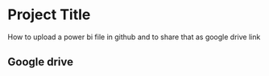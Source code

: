 
# Project Title

How to upload a power bi file in github and to share that as google drive link

## Google drive
